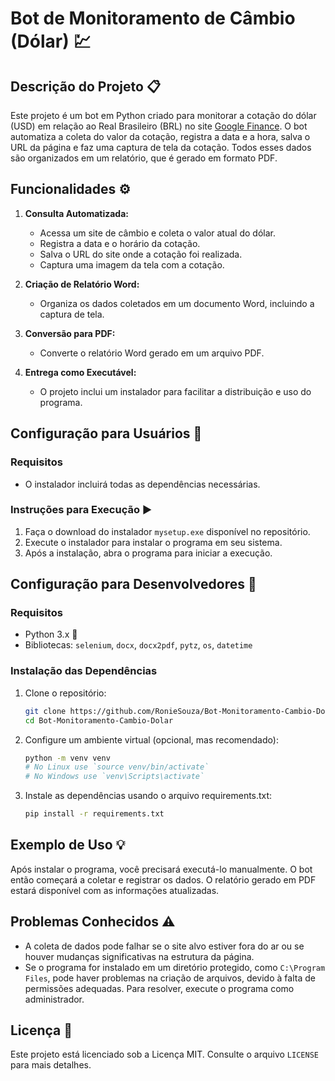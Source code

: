 # Bot de Monitoramento de Câmbio (Dólar) 💹

## Descrição do Projeto 📋

Este projeto é um bot em Python criado para monitorar a cotação do dólar (USD) em relação ao Real Brasileiro (BRL) no site [Google Finance](https://www.google.com/finance/quote/USD-BRL). O bot automatiza a coleta do valor da cotação, registra a data e a hora, salva o URL da página e faz uma captura de tela da cotação. Todos esses dados são organizados em um relatório, que é gerado em formato PDF.

## Funcionalidades ⚙️

1. **Consulta Automatizada:**
   - Acessa um site de câmbio e coleta o valor atual do dólar.
   - Registra a data e o horário da cotação.
   - Salva o URL do site onde a cotação foi realizada.
   - Captura uma imagem da tela com a cotação.

2. **Criação de Relatório Word:**
   - Organiza os dados coletados em um documento Word, incluindo a captura de tela.

3. **Conversão para PDF:**
   - Converte o relatório Word gerado em um arquivo PDF.

4. **Entrega como Executável:**
   - O projeto inclui um instalador para facilitar a distribuição e uso do programa.

## Configuração para Usuários 🔧

### Requisitos

- O instalador incluirá todas as dependências necessárias.

### Instruções para Execução ▶️

1. Faça o download do instalador `mysetup.exe` disponível no repositório.
2. Execute o instalador para instalar o programa em seu sistema.
3. Após a instalação, abra o programa para iniciar a execução.

## Configuração para Desenvolvedores 🔧

### Requisitos

- Python 3.x 🐍
- Bibliotecas: `selenium`, `docx`, `docx2pdf`, `pytz`, `os`, `datetime`

### Instalação das Dependências

1. Clone o repositório:

   ```bash
   git clone https://github.com/RonieSouza/Bot-Monitoramento-Cambio-Dolar.git
   cd Bot-Monitoramento-Cambio-Dolar
   ```
   
2. Configure um ambiente virtual (opcional, mas recomendado):

   ```bash
   python -m venv venv
   # No Linux use `source venv/bin/activate`
   # No Windows use `venv\Scripts\activate`
   ```

3. Instale as dependências usando o arquivo requirements.txt:

   ```bash
   pip install -r requirements.txt
   ```

## Exemplo de Uso 💡

Após instalar o programa, você precisará executá-lo manualmente. O bot então começará a coletar e registrar os dados. O relatório gerado em PDF estará disponível com as informações atualizadas.

## Problemas Conhecidos ⚠️

- A coleta de dados pode falhar se o site alvo estiver fora do ar ou se houver mudanças significativas na estrutura da página.
- Se o programa for instalado em um diretório protegido, como `C:\Program Files`, pode haver problemas na criação de arquivos, devido à falta de permissões adequadas. Para resolver, execute o programa como administrador.

## Licença 📝

Este projeto está licenciado sob a Licença MIT. Consulte o arquivo `LICENSE` para mais detalhes.
